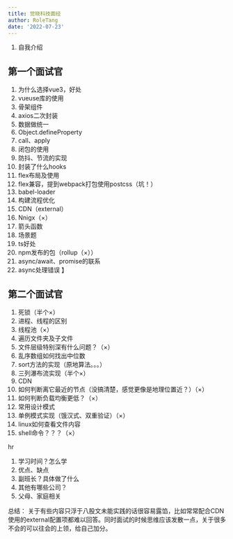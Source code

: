 ```yaml
---
title: 觉晓科技面经
author: RoleTang
date: '2022-07-23'
---
```


1. 自我介绍

## 第一个面试官

1. 为什么选择vue3，好处
2. vueuse库的使用
3. 骨架组件
4. axios二次封装
5. 数据做统一
6. Object.defineProperty
7. call、apply
8. 闭包的使用
9. 防抖、节流的实现
10. 封装了什么hooks
11. flex布局及使用
12. flex兼容，提到webpack打包使用postcss（坑！）
13. babel-loader
14. 构建流程优化
15. CDN（external）
16. Nnigx（×）
17. 箭头函数
18. 场景题
19. ts好处
20. npm发布的包（rollup（×））
21. async/await、promise的联系
22. async处理错误
】
## 第二个面试官

1. 死锁（半个×）
2. 进程、线程的区别
3. 线程池（×）
4. 遍历文件夹及子文件
5. 文件层级特别深有什么问题？（×）
6. 乱序数组如何找出中位数
7. sort方法的实现（原地算法。。。）
8. 三列瀑布流实现（半个×）
9. CDN
10. 如何判断离它最近的节点（没搞清楚，感觉更像是地理位置近？）（×）
11. 如何判断负载均衡更低？（×）
12. 常用设计模式
13. 单例模式实现（饿汉式、双重验证）（×）
14. linux如何查看文件内容
15. shell命令？？？（×）

hr

1. 学习时间？怎么学
2. 优点、缺点
3. 副班长？具体做了什么
4. 其他有哪些公司？
5. 父母、家庭相关

总结：
关于有些内容只浮于八股文未能实践的话很容易露馅，比如常常配合CDN使用的external配置项都难以回答。同时面试的时候思维应该发散一点，关于很多不会的可以往会的上领，给自己加分。